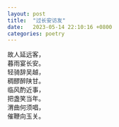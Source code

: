 ```yaml
---
layout: post
title:  "过长安访友"
date:   2023-05-14 22:10:16 +0800
categories: poetry
---
```


故人延远客，  
暮雨宴长安。  
轻骑辞吴越，  
稠醪醉陕甘。  
临风酌近事，  
把盏笑当年。  
渭曲何须唱，  
催鞭向玉关。

